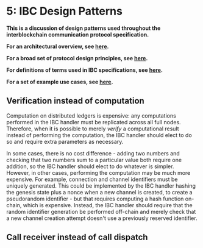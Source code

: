# 5: IBC Design Patterns

**This is a discussion of design patterns used throughout the interblockchain communication protocol specification.**

**For an architectural overview, see [here](./1_IBC_ARCHITECTURE.md).**

**For a broad set of protocol design principles, see [here](./2_IBC_DESIGN_PRINCIPLES.md).**

**For definitions of terms used in IBC specifications, see [here](./3_IBC_TERMINOLOGY.md).**

**For a set of example use cases, see [here](./4_IBC_USECASES.md).**

## Verification instead of computation

Computation on distributed ledgers is expensive: any computations performed
in the IBC handler must be replicated across all full nodes. Therefore, when it
is possible to merely *verify* a computational result instead of performing the
computation, the IBC handler should elect to do so and require extra parameters as necessary.

In some cases, there is no cost difference - adding two numbers and checking that two numbers sum to
a particular value both require one addition, so the IBC handler should elect to do whatever is simpler.
However, in other cases, performing the computation may be much more expensive. For example, connection
and channel identifiers must be uniquely generated. This could be implemented by
the IBC handler hashing the genesis state plus a nonce when a new channel is created, to create
a pseudorandom identifier - but that requires computing a hash function on-chain, which is expensive.
Instead, the IBC handler should require that the random identifier generation be performed
off-chain and merely check that a new channel creation attempt doesn't use a previously
reserved identifier.

## Call receiver instead of call dispatch
